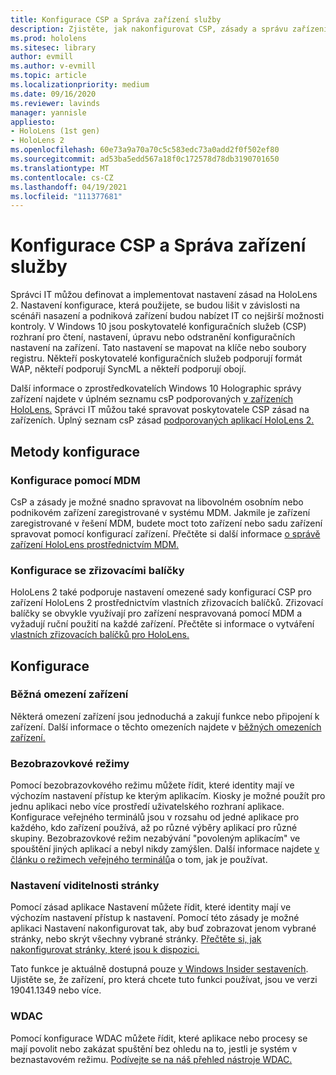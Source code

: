 ```yaml
---
title: Konfigurace CSP a Správa zařízení služby
description: Zjistěte, jak nakonfigurovat CSP, zásady a správu zařízení pomocí mobile Správa zařízení a zřizovací balíčky.
ms.prod: hololens
ms.sitesec: library
author: evmill
ms.author: v-evmill
ms.topic: article
ms.localizationpriority: medium
ms.date: 09/16/2020
ms.reviewer: lavinds
manager: yannisle
appliesto:
- HoloLens (1st gen)
- HoloLens 2
ms.openlocfilehash: 60e73a9a70a70c5c583edc73a0add2f0f502ef80
ms.sourcegitcommit: ad53ba5edd567a18f0c172578d78db3190701650
ms.translationtype: MT
ms.contentlocale: cs-CZ
ms.lasthandoff: 04/19/2021
ms.locfileid: "111377681"
---
```

# <a name="configure-csps-and-device-management-overview"></a>Konfigurace CSP a Správa zařízení služby

Správci IT můžou definovat a implementovat nastavení zásad na HoloLens 2. Nastavení konfigurace, která použijete, se budou lišit v závislosti na scénáři nasazení a podniková zařízení budou nabízet IT co nejširší možnosti kontroly. V Windows 10 jsou poskytovatelé konfiguračních služeb (CSP) rozhraní pro čtení, nastavení, úpravu nebo odstranění konfiguračních nastavení na zařízení. Tato nastavení se mapovat na klíče nebo soubory registru. Někteří poskytovatelé konfiguračních služeb podporují formát WAP, někteří podporují SyncML a někteří podporují obojí.

Další informace o zprostředkovatelích Windows 10 Holographic správy zařízení najdete v úplném seznamu csP podporovaných [v zařízeních HoloLens.](https://docs.microsoft.com/windows/client-management/mdm/configuration-service-provider-reference#hololens)
Správci IT můžou také spravovat poskytovatele CSP zásad na zařízeních. Úplný seznam csP zásad [podporovaných aplikací HoloLens 2.](https://docs.microsoft.com/windows/client-management/mdm/policy-csps-supported-by-hololens2)

## <a name="configuration-methods"></a>Metody konfigurace

### <a name="configure-with-mdm"></a>Konfigurace pomocí MDM

CsP a zásady je možné snadno spravovat na libovolném osobním nebo podnikovém zařízení zaregistrované v systému MDM. Jakmile je zařízení zaregistrované v řešení MDM, budete moct toto zařízení nebo sadu zařízení spravovat pomocí konfigurací zařízení. Přečtěte si další informace [o správě zařízení HoloLens prostřednictvím MDM.](hololens-mdm-configure.md)

### <a name="configure-with-provisioning-packages"></a>Konfigurace se zřizovacími balíčky

HoloLens 2 také podporuje nastavení omezené sady konfigurací CSP pro zařízení HoloLens 2 prostřednictvím vlastních zřizovacích balíčků. Zřizovací balíčky se obvykle využívají pro zařízení nespravovaná pomocí MDM a vyžadují ruční použití na každé zařízení. Přečtěte si informace o vytváření [vlastních zřizovacích balíčků pro HoloLens.](https://docs.microsoft.com/hololens/hololens-provisioning)

## <a name="configurations"></a>Konfigurace

### <a name="common-device-restrictions"></a>Běžná omezení zařízení

Některá omezení zařízení jsou jednoduchá a zakují funkce nebo připojení k zařízení. Další informace o těchto omezeních najdete v [běžných omezeních zařízení.](hololens-common-device-restrictions.md)

### <a name="kiosk-modes"></a>Bezobrazovkové režimy

Pomocí bezobrazovkového režimu můžete řídit, které identity mají ve výchozím nastavení přístup ke kterým aplikacím. Kiosky je možné použít pro jednu aplikaci nebo více prostředí uživatelského rozhraní aplikace. Konfigurace veřejného terminálů jsou v rozsahu od jedné aplikace pro každého, kdo zařízení používá, až po různé výběry aplikací pro různé skupiny. Bezobrazovkové režim nezabývání "povoleným aplikacím" ve spouštění jiných aplikací a nebyl nikdy zamýšlen. Další informace najdete [v článku o režimech veřejného terminálů](hololens-kiosk.md)a o tom, jak je používat.

### <a name="settings-page-visibility"></a>Nastavení viditelnosti stránky

Pomocí zásad aplikace Nastavení můžete řídit, které identity mají ve výchozím nastavení přístup k nastavení. Pomocí této zásady je možné aplikaci Nastavení nakonfigurovat tak, aby buď zobrazovat jenom vybrané stránky, nebo skrýt všechny vybrané stránky. [Přečtěte si, jak nakonfigurovat stránky, které jsou k dispozici.](settings-uri-list.md)

Tato funkce je aktuálně dostupná pouze [v Windows Insider sestaveních](hololens-insider.md). Ujistěte se, že zařízení, pro která chcete tuto funkci používat, jsou ve verzi 19041.1349 nebo více.

### <a name="wdac"></a>WDAC

Pomocí konfigurace WDAC můžete řídit, které aplikace nebo procesy se mají povolit nebo zakázat spuštění bez ohledu na to, jestli je systém v beznastavovém režimu.
[Podívejte se na náš přehled nástroje WDAC.](windows-defender-application-control-wdac.md)
